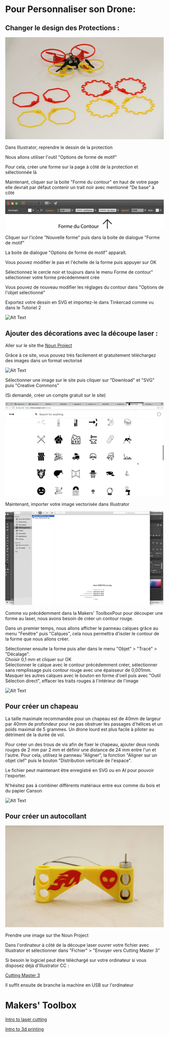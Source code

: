 # Pour Personnaliser son Drone:

## Changer le design des Protections :

![Alt Text](Pictures/IMG_8234.JPG)

Dans Illustrator, reprendre le dessin de la protection

Nous allons utiliser l'outil "Options de forme de motif"

Pour cela, créer une forme sur la page à côté de la protection et sélectionnée là

Maintenant, cliquer sur la boite "Forme du contour" en haut de votre page elle devrait par défaut contenir un trait noir avec mentionné "De base" à côté

<img src="Gifs3/Forme_de_contour.png">

Cliquer sur l'icône "Nouvelle forme" puis dans la boite de dialogue "Forme de motif"

La boite de dialogue "Options de forme de motif" apparaît.

Vous pouvez modifier le pas et l'échelle de la forme puis appuyer sur OK

Sélectionnez le cercle noir et toujours dans le menu Forme de contour" sélectionner votre forme précédemment crée

Vous pouvez de nouveau modifier les réglages du contour dans "Options de l'objet sélectionné"

Exportez votre dessin en SVG et importez-le dans Tinkercad comme vu dans le Tutoriel 2

![Alt Text](Gifs3/01.gif)


## Ajouter des décorations avec la découpe laser :

Aller sur le site the [Noun Project](https://thenounproject.com)

Grâce à ce site, vous pouvez très facilement et gratuitement téléchargez des images dans un format vectorisé

![Alt Text](Gifs3/02.gif)

Sélectionner une image sur le site puis cliquer sur "Download" et "SVG" puis "Creative Commons"

(Si demandé, créer un compte gratuit sur le site)

![Alt Text](Gifs3/03.gif)

Maintenant, importer votre image vectorisée dans Illustrator

![Alt Text](Gifs3/04.gif)

Comme vu précédemment dans la Makers' ToolboxPour pour découper une forme au laser, nous avons besoin de créer un contour rouge.

Dans un premier temps, nous allons afficher le panneau calques grâce au menu "Fenêtre" puis "Calques", cela nous permettra d'isoler le contour de la forme que nous allons créer.

Sélectionner ensuite la forme puis aller dans le menu "Objet" > "Tracé" > "Décalage".  
Choisir 0,1 mm et cliquer sur OK  
Sélectionner le calque avec le contour précédemment créer, sélectionner sans remplissage puis contour rouge avec une épaisseur de 0,001mm.
Masquer les autres calques avec le bouton en forme d'oeil puis avec "Outil Sélection direct", effacer les traits rouges à l'intérieur de l'image

![Alt Text](Gifs3/05.gif)

## Pour créer un chapeau

La taille maximale recommandée pour un chapeau est de 40mm de largeur par 40mm de profondeur pour ne pas obstruer les passages d'hélices et un poids maximal de 5 grammes. Un drone lourd est plus facile à piloter au détriment de la durée de vol.

Pour créer un des trous de vis afin de fixer le chapeau, ajouter deux ronds rouges de 2 mm par 2 mm et définir une distance de 24 mm entre l'un et l'autre.
Pour cela, utilisez le panneau "Aligner", la fonction "Aligner sur un objet clef" puis le bouton "Distribution verticale de l'espace".  

Le fichier peut maintenant être enregistré en SVG ou en AI pour pouvoir l'exporter.

N'hésitez pas à combiner différents matériaux entre eux comme du bois et du papier Canson

![Alt Text](Gifs3/06.gif)

## Pour créer un autocollant

![Alt Text](Pictures/IMG_8199.JPG)

Prendre une image sur the Noun Project

Dans l'ordinateur à côté de la découpe laser ouvrer votre fichier avec Illustrator et sélectionner dans "Fichier" > "Envoyer vers Cutting Master 3"

Si besoin le logiciel peut être téléchargé sur votre ordinateur si vous disposez déjà d'Illustrator CC :

[Cutting Master 3](http://ankersmit.fr/telechargement_decoupe_ce5000.html)

Il suffit ensuite de branche la machine en USB sur l'ordinateur

# Makers' Toolbox

[Intro to laser cutting](https://youtu.be/T_0pDgfpme8?list=PL_t1-MryummxwZb7xBvnf4TLlFhXNdn7D)

[Intro to 3d printing](https://youtu.be/FzPWmxMxMAc?list=PL_t1-MryummxwZb7xBvnf4TLlFhXNdn7D)
